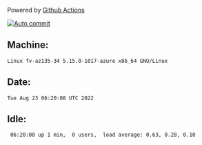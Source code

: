 Powered by [Github Actions](https://github.com/features/actions)

[![Auto commit](https://github.com/hiage/workstation/workflows/Auto%20commit/badge.svg)](https://github.com/hiage/workstation/actions?query=workflow%3A%22Auto+commit%22)

## Machine:
```
Linux fv-az135-34 5.15.0-1017-azure x86_64 GNU/Linux
```
## Date:
```
Tue Aug 23 06:20:08 UTC 2022
```
## Idle:
```
 06:20:08 up 1 min,  0 users,  load average: 0.63, 0.28, 0.10
```
